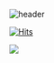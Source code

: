 ![header](https://capsule-render.vercel.app/api?type=rounded&color=0:A9E2C5,100:1A9A91&section=header&height=175&text=%20안뇽~%20&animation=fadeIn&fontSize=50&fontColor=eeeeee&textBg=false&desc=Clickang's%20Git&decsSize=40&descAlign=55&descAlignY=68)

[![Hits](https://hits.seeyoufarm.com/api/count/incr/badge.svg?url=https%3A%2F%2Fgithub.com%2Fclickang%2Fhit-counter&count_bg=%233DC8B9&title_bg=%23555555&icon=&icon_color=%23E7E7E7&title=hits&edge_flat=false)](https://hits.seeyoufarm.com) 

<img src="https://img.shields.io/badge/%27Lucky%27-006600?style=for-the-badge&logo=4chan&logoColor=black%22%3E">

<!--
**clickang/clickang** is a ✨ _special_ ✨ repository because its `README.md` (this file) appears on your GitHub profile.

Here are some ideas to get you started:

- 🔭 I’m currently working on ...
- 🌱 I’m currently learning ...
- 👯 I’m looking to collaborate on ...
- 🤔 I’m looking for help with ...
- 💬 Ask me about ...
- 📫 How to reach me: ...
- 😄 Pronouns: ...
- ⚡ Fun fact: ...
-->
